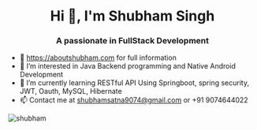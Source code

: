 <h1 align="center">Hi 👋, I'm Shubham Singh</h1>
<h3 align="center">A passionate in FullStack Development</h3>

- 👋 https://aboutshubham.com for full information
- 👀 I’m interested in Java Backend programming and Native Android Development
- 🌱 I’m currently learning RESTful API Using Springboot, spring security, JWT, Oauth, MySQL, Hibernate
- 📫 Contact me at shubhamsatna9074@gmail.com or +91 9074644022

  

<p><img align="center" src="https://github-readme-streak-stats.herokuapp.com/?user=shubhamsinghsatna&&theme=tokyonight" alt="shubham" /></p>


<!--
**shubhamsinghsatna/shubhamsinghsatna** is a ✨ _special_ ✨ repository because its `README.md` (this file) appears on your GitHub profile.

Here are some ideas to get you started:

- 👋 Hi, I’m @shubhamsinghsatna 
- 🔭 I’m currently working on ...
- 🌱 I’m currently learning ...
- 👯 I’m looking to collaborate on ...
- 🤔 I’m looking for help with ...
- 💬 Ask me about ...
- 📫 How to reach me: ...
- 😄 Pronouns: ...
- ⚡ Fun fact: ...
-->

